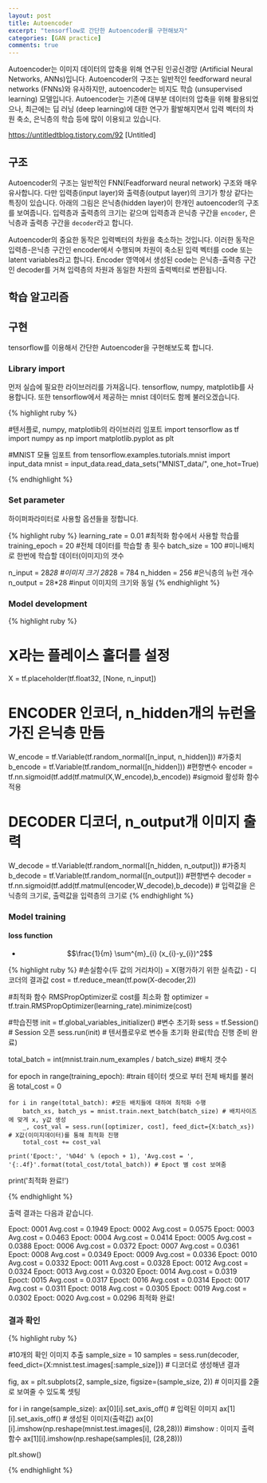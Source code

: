```yaml
---
layout: post
title: Autoencoder
excerpt: "tensorflow로 간단한 Autoencoder를 구현해보자"
categories: [GAN practice]
comments: true
---
```


Autoencoder는 이미지 데이터의 압축을 위해 연구된 인공신경망 (Artificial Neural Networks, ANNs)입니다. Autoencoder의 구조는 일반적인 feedforward neural networks (FNNs)와 유사하지만, autoencoder는 비지도 학습 (unsupervised learning) 모델입니다. Autoencoder는 기존에 대부분 데이터의 압축을 위해 활용되었으나, 최근에는 딥 러닝 (deep learning)에 대한 연구가 활발해지면서 입력 벡터의 차원 축소, 은닉층의 학습 등에 많이 이용되고 있습니다.

https://untitledtblog.tistory.com/92 [Untitled]

## 구조

Autoencoder의 구조는 일반적인 FNN(Feadforward neural network) 구조와 매우 유사합니다. 다만 입력층(input layer)와 출력층(output layer)의 크기가 항상 같다는 특징이 있습니다. 아래의 그림은 은닉층(hidden layer)이 한개인 autoencoder의 구조를 보여줍니다. 입력층과 출력층의 크기는 같으며 입력층과 은닉층 구간을 `encoder`, 은닉층과 출력층 구간을 `decoder`라고 합니다.

Autoencoder의 중요한 동작은 입력벡터의 차원을 축소하는 것입니다. 이러한 동작은 입력층-은닉층 구간인 encoder에서 수행되며 차원이 축소된 입력 벡터를 code 또는 latent variables라고 합니다. Encoder 영역에서 생성된 code는 은닉층-출력층 구간인 decoder를 거쳐 입력층의 차원과 동일한 차원의 출력벡터로 변환됩니다. 

## 학습 알고리즘

## 구현

tensorflow를 이용해서 간단한 Autoencoder을 구현해보도록 합니다.

### Library import

먼저 실습에 필요한 라이브러리를 가져옵니다. tensorflow, numpy, matplotlib를 사용합니다. 또한 tensorflow에서 제공하는 mnist 데이터도 함께 불러오겠습니다. 

{% highlight ruby %} 

#텐서플로, numpy, matplotlib의 라이브러리 임포트
import tensorflow as tf
import numpy as np
import matplotlib.pyplot as plt

#MNIST 모듈 임포트
from tensorflow.examples.tutorials.mnist import input_data
mnist = input_data.read_data_sets("MNIST_data/", one_hot=True)

{% endhighlight %}

### Set parameter

하이퍼파라미터로 사용할 옵션들을 정합니다. 

{% highlight ruby %} 
learning_rate = 0.01 #최적화 함수에서 사용할 학습률
training_epoch = 20  #전체 데이터를 학습할 총 횟수
batch_size = 100     #미니배치로 한번에 학습할 데이터(이미지)의 갯수

n_input = 28*28      #이미지 크기 28*28 = 784
n_hidden = 256       #은닉층의 뉴런 개수
n_output = 28*28     #input 이미지의 크기와 동일 
{% endhighlight %}

### Model development

{% highlight ruby %} 

# X라는 플레이스 홀더를 설정
X = tf.placeholder(tf.float32, [None, n_input])

# ENCODER 인코더, n_hidden개의 뉴런을 가진 은닉층 만듬
W_encode = tf.Variable(tf.random_normal([n_input, n_hidden]))  #가중치 
b_encode = tf.Variable(tf.random_normal([n_hidden])) #편향변수
encoder = tf.nn.sigmoid(tf.add(tf.matmul(X,W_encode),b_encode)) #sigmoid 활성화 함수 적용

# DECODER 디코더, n_output개 이미지 출력
W_decode = tf.Variable(tf.random_normal([n_hidden, n_output])) #가중치
b_decode = tf.Variable(tf.random_normal([n_output])) #편향변수 
decoder = tf.nn.sigmoid(tf.add(tf.matmul(encoder,W_decode),b_decode)) # 입력값을 은닉층의 크기로, 출력값을 입력층의 크기로 
{% endhighlight %}

### Model training

#### loss function

* $$\frac{1}{m} \sum^{m}_{i} (x_{i}-y_{i})^2$$

{% highlight ruby %} 
#손실함수(두 값의 거리차이) = X(평가하기 위한 실측값) - 디코더의 결과값
cost = tf.reduce_mean(tf.pow(X-decoder,2))

#최적화 함수 RMSPropOptimizer로 cost를 최소화 함
optimizer = tf.train.RMSPropOptimizer(learning_rate).minimize(cost)

#학습진행
init = tf.global_variables_initializer() #변수 초기화
sess = tf.Session() # Session 오픈
sess.run(init) # 텐서플로우로 변수들 초기화 완료(학습 진행 준비 완료)

total_batch = int(mnist.train.num_examples / batch_size) #배치 갯수

for epoch in range(training_epoch): #train 테이터 셋으로 부터 전체 배치를 불러옴
    total_cost = 0
    
    for i in range(total_batch): #모든 배치들에 대하여 최적화 수행
        batch_xs, batch_ys = mnist.train.next_batch(batch_size) # 배치사이즈에 맞게 x, y값 생성
        _, cost_val = sess.run([optimizer, cost], feed_dict={X:batch_xs}) # X값(이미지데이터)를 통해 최적화 진행
        total_cost += cost_val 
        
    print('Epoct:', '%04d' % (epoch + 1), 'Avg.cost = ', '{:.4f}'.format(total_cost/total_batch)) # Epoct 별 cost 보여줌

print('최적화 완료!')

{% endhighlight %}

출력 결과는 다음과 같습니다.

Epoct: 0001 Avg.cost =  0.1949
Epoct: 0002 Avg.cost =  0.0575
Epoct: 0003 Avg.cost =  0.0463
Epoct: 0004 Avg.cost =  0.0414
Epoct: 0005 Avg.cost =  0.0388
Epoct: 0006 Avg.cost =  0.0372
Epoct: 0007 Avg.cost =  0.0361
Epoct: 0008 Avg.cost =  0.0349
Epoct: 0009 Avg.cost =  0.0336
Epoct: 0010 Avg.cost =  0.0332
Epoct: 0011 Avg.cost =  0.0328
Epoct: 0012 Avg.cost =  0.0324
Epoct: 0013 Avg.cost =  0.0320
Epoct: 0014 Avg.cost =  0.0319
Epoct: 0015 Avg.cost =  0.0317
Epoct: 0016 Avg.cost =  0.0314
Epoct: 0017 Avg.cost =  0.0311
Epoct: 0018 Avg.cost =  0.0305
Epoct: 0019 Avg.cost =  0.0302
Epoct: 0020 Avg.cost =  0.0296
최적화 완료!

### 결과 확인

{% highlight ruby %} 

#10개의 확인 이미지 추출
sample_size = 10
samples = sess.run(decoder, feed_dict={X:mnist.test.images[:sample_size]}) # 디코더로 생성해낸 결과

fig, ax = plt.subplots(2, sample_size, figsize=(sample_size, 2)) # 이미지를 2줄로 보여줄 수 있도록 셋팅

for i in range(sample_size):
    ax[0][i].set_axis_off() # 입력된 이미지
    ax[1][i].set_axis_off() # 생성된 이미지(출력값)
    ax[0][i].imshow(np.reshape(mnist.test.images[i], (28,28))) #imshow : 이미지 출력함수
    ax[1][i].imshow(np.reshape(samples[i], (28,28)))

plt.show()


{% endhighlight %}

